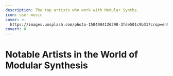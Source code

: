 ```yaml
---
description: The top artists who work with Modular Synths.
icon: user-music
cover: >-
  https://images.unsplash.com/photo-1504904126298-3fde501c9b31?crop=entropy&cs=srgb&fm=jpg&ixid=M3wxOTcwMjR8MHwxfHNlYXJjaHw0fHxlbGVjdHJvbmljJTIwbXVzaWN8ZW58MHx8fHwxNzQzMjU2MjEwfDA&ixlib=rb-4.0.3&q=85
coverY: 0
---
```


# Notable Artists in the World of Modular Synthesis

